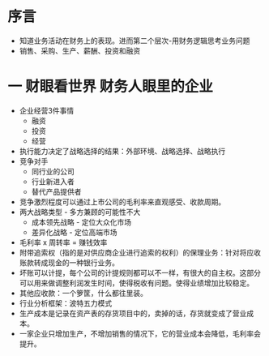 # 序言
- 知道业务活动在财务上的表现。进而第二个层次-用财务逻辑思考业务问题
- 销售、采购、生产、薪酬、投资和融资
# 一 财眼看世界 财务人眼里的企业
- 企业经营3件事情
	- 融资
	- 投资
	- 经营
- 执行能力决定了战略选择的结果：外部环境、战略选择、战略执行
- 竞争对手
	- 同行业的公司
	- 行业新进入者
	- 替代产品提供者
- 竞争激烈程度可以通过上市公司的毛利率来直观感受、收款周期。
- 两大战略类型 - 多方兼顾的可能性不大
	- 成本领先战略 - 定位大众化市场
	- 差异化战略 - 定位高端市场
- 毛利率 x 周转率 = 赚钱效率
- 附带追索权（指的是对供应商企业进行追索的权利）的保理业务：针对将应收账款转成现金的一种银行业务。
- 坏账可以计提，每个公司的计提规则都可以不一样，有很大的自主权。这部分可以用来做调整利润发生时间，使得税收有问题。使得业绩增加比较稳定。
- 其他应收款：一个箩筐，什么都往里装。
- 行业分析框架：波特五力模式
- 生产成本是记录在资产表的存货项目中的，卖掉的话，存货就变成了营业成本。
- 一家企业只增加生产，不增加销售的情况下，它的营业成本会降低，毛利率会提升。